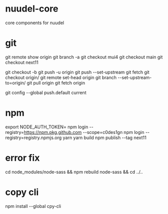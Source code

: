 # nuudel-core

core components for nuudel

# git

git remote show origin
git branch -a
git checkout mui4
git checkout main
git checkout next11

git checkout -b <newbranch>
git push -u origin <newbranch>
git push --set-upstream <remote-name> <local-branch-name>
git fetch
git checkout origin/<branch>
git remote set-head origin <branch>
git branch --set-upstream-to=origin/<branch>
git pull origin <branch>
git fetch origin <branch>

git config --global push.default current

# npm

export NODE_AUTH_TOKEN=
npm login --registry=https://npm.pkg.github.com --scope=c0des1gn
npm login --registry=registry.npmjs.org
yarn
yarn build
npm publish --tag next11

# error fix

cd node_modules/node-sass && npm rebuild node-sass && cd ../..

# copy cli

npm install --global cpy-cli
